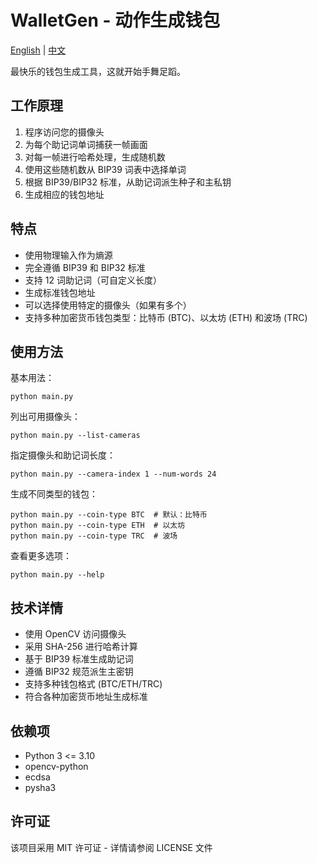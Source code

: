 # WalletGen - 动作生成钱包

[English](README.md) | [中文](README.zh_cn.md)

最快乐的钱包生成工具，这就开始手舞足蹈。

## 工作原理

1. 程序访问您的摄像头
2. 为每个助记词单词捕获一帧画面
3. 对每一帧进行哈希处理，生成随机数
4. 使用这些随机数从 BIP39 词表中选择单词
5. 根据 BIP39/BIP32 标准，从助记词派生种子和主私钥
6. 生成相应的钱包地址

## 特点

- 使用物理输入作为熵源
- 完全遵循 BIP39 和 BIP32 标准
- 支持 12 词助记词（可自定义长度）
- 生成标准钱包地址
- 可以选择使用特定的摄像头（如果有多个）
- 支持多种加密货币钱包类型：比特币 (BTC)、以太坊 (ETH) 和波场 (TRC)

## 使用方法

基本用法：
```
python main.py
```

列出可用摄像头：
```
python main.py --list-cameras
```

指定摄像头和助记词长度：
```
python main.py --camera-index 1 --num-words 24
```

生成不同类型的钱包：
```
python main.py --coin-type BTC  # 默认：比特币
python main.py --coin-type ETH  # 以太坊
python main.py --coin-type TRC  # 波场
```

查看更多选项：
```
python main.py --help
```

## 技术详情

- 使用 OpenCV 访问摄像头
- 采用 SHA-256 进行哈希计算
- 基于 BIP39 标准生成助记词
- 遵循 BIP32 规范派生主密钥
- 支持多种钱包格式 (BTC/ETH/TRC)
- 符合各种加密货币地址生成标准

## 依赖项

- Python 3 <= 3.10
- opencv-python
- ecdsa
- pysha3

## 许可证

该项目采用 MIT 许可证 - 详情请参阅 LICENSE 文件 